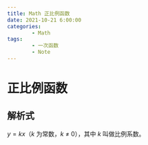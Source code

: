```yaml
---
title: Math 正比例函数
date: 2021-10-21 6:00:00
categories:
        - Math
tags:
        - 一次函数
        - Note
---
```


# 正比例函数

## 解析式

$y = kx$（$k$ 为常数，$k$ ≠ $0$），其中 $k$ 叫做比例系数。
